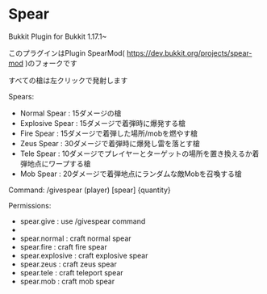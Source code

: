 # Spear  

Bukkit Plugin for Bukkit 1.17.1~  
  
このプラグインはPlugin SpearMod( https://dev.bukkit.org/projects/spear-mod )のフォークです  

すべての槍は左クリックで発射します  

Spears:  
- Normal Spear : 15ダメージの槍
- Explosive Spear : 15ダメージで着弾時に爆発する槍
- Fire Spear : 15ダメージで着弾した場所/mobを燃やす槍
- Zeus Spear : 30ダメージで着弾時に爆発し雷を落とす槍
- Tele Spear : 10ダメージでプレイヤーとターゲットの場所を置き換えるか着弾地点にワープする槍
- Mob Spear : 20ダメージで着弾地点にランダムな敵Mobを召喚する槍
  
Command:  /givespear (player) [spear] {quantity}  
  
Permissions:  
- spear.give : use /givespear command
- 
- spear.normal : craft normal spear
- spear.fire : craft fire spear
- spear.explosive : craft explosive spear
- spear.zeus : craft zeus spear
- spear.tele : craft teleport spear
- spear.mob : craft mob spear
